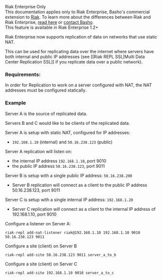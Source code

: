 <div class="info"><div class="title">Riak Enterprise Only</div>This documentation applies only to Riak Enterprise, Basho's commercial extension to <a href="http://wiki.basho.com/Riak.html">Riak</a>. To learn more about the differences between Riak and Riak Enterprise, <a href="http://basho.com/products/riak-overview/">read here</a> or <a href="http://info.basho.com/Wiki_Contact.html">contact Basho</a>.</div>

<div class="note"><div class="title">This feature is available in Riak Enterprise 1.2+</div></div>

Riak Enterprise now supports replication of data on networks that use static NAT.

This can be used for replicating data over the internet where servers have both internal and public IP addresses (see [[Riak REPL SSL|Multi Data Center Replication SSL]] if you replicate data over a public network).

### Requirements:
In order for Replication to work on a server configured with NAT, the NAT addresses must be configured statically.

### Example

Server A is the source of replicated data.

Servers B and C would like to be clients of the replicated data.

Server A is setup with static NAT, configured for IP addresses:

  * `192.168.1.10` (internal) and `50.16.238.123` (public)

Server A replication will listen on:

  * the internal IP address `192.168.1.10`, port 9010
  * the public IP address `50.16.238.123`, port 9011


Server B is setup with a single public IP address: `50.16.238.200`

  * Server B replication will connect as a client to the public IP address 50.16.238.123, port 9011


Server C is setup with a single internal IP address: `192.168.1.20`

  * Server C replication will connect as a client to the internal IP address of 192.168.1.10, port 9010

Configure a listener on Server A:

```
riak-repl add-nat-listener riak@192.168.1.10 192.168.1.10 9010 50.16.238.123 9011
```

Configure a site (client) on Server B

```
riak-repl add-site 50.16.238.123 9011 server_a_to_b
```

Configure a site (client) on Server C

```
riak-repl add-site 192.168.1.10 9010 server_a_to_c
```
